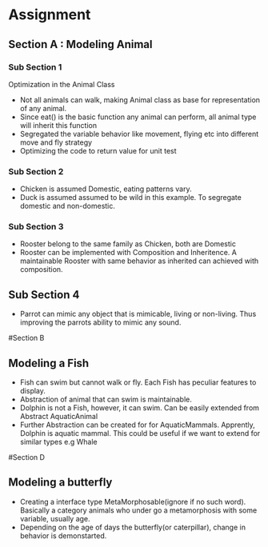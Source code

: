 # Assignment
## Section A : Modeling Animal
### Sub Section 1
Optimization in the Animal Class 
* Not all animals can walk, making Animal class as base for representation of any animal.
* Since eat() is the basic function any animal can perform, all animal type will inherit this function
* Segregated the variable behavior like movement, flying etc into different move and fly strategy
* Optimizing the code to return value for unit test

### Sub Section 2
* Chicken is assumed Domestic, eating patterns vary. 
* Duck is assumed  assumed to be wild in this example. To segregate domestic and non-domestic.

### Sub Section 3
* Rooster belong to the same family as Chicken, both are Domestic
* Rooster can be implemented with Composition and Inheritence. A maintainable Rooster with same behavior as inherited can achieved with composition. 

## Sub Section 4
* Parrot can mimic any object that is mimicable, living or non-living. Thus improving the parrots ability to mimic any sound.

#Section B
## Modeling a Fish
* Fish can swim but cannot walk or fly. Each Fish has peculiar features to display.
* Abstraction of animal that can swim is maintainable.
* Dolphin is not a Fish, however, it can swim. Can be easily extended from Abstract AquaticAnimal
* Further Abstraction can be created for for AquaticMammals. Apprently, Dolphin is aquatic mammal. This could be useful if we want to extend for similar types e.g Whale

#Section D
## Modeling a butterfly
* Creating a interface type MetaMorphosable(ignore if no such word). Basically a category animals who under go a metamorphosis with some variable, usually age.
* Depending on the age of days the butterfly(or caterpillar), change in behavior is demonstarted.
